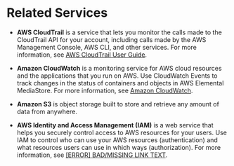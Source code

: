# Related Services<a name="what-is-related-services"></a>

+ **AWS CloudTrail** is a service that lets you monitor the calls made to the CloudTrail API for your account, including calls made by the AWS Management Console, AWS CLI, and other services\. For more information, see [AWS CloudTrail User Guide](http://docs.aws.amazon.com/awscloudtrail/latest/userguide/)\.

+ **Amazon CloudWatch** is a monitoring service for AWS cloud resources and the applications that you run on AWS\. Use CloudWatch Events to track changes in the status of containers and objects in AWS Elemental MediaStore\. For more information, see [Amazon CloudWatch](http://docs.aws.amazon.com/cloudwatch/)\.

+ **Amazon S3** is object storage built to store and retrieve any amount of data from anywhere\.

+ **AWS Identity and Access Management \(IAM\)** is a web service that helps you securely control access to AWS resources for your users\. Use IAM to control who can use your AWS resources \(authentication\) and what resources users can use in which ways \(authorization\)\. For more information, see [[ERROR] BAD/MISSING LINK TEXT](setting-up.md)\.